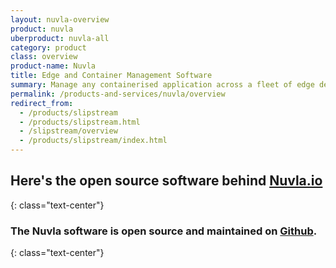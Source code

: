 ```yaml
---
layout: nuvla-overview
product: nuvla
uberproduct: nuvla-all
category: product
class: overview
product-name: Nuvla
title: Edge and Container Management Software
summary: Manage any containerised application across a fleet of edge devices and container orchestration engines.
permalink: /products-and-services/nuvla/overview
redirect_from:
  - /products/slipstream
  - /products/slipstream.html
  - /slipstream/overview
  - /products/slipstream/index.html
---
```


## Here's the open source software behind [Nuvla.io](/products-and-services/nuvla-io/overview)
{: class="text-center"}

### The Nuvla software is open source and maintained on [Github](https://github.com/nuvla/nuvla).
{: class="text-center"}
